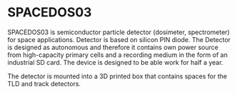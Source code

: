 # SPACEDOS03

SPACEDOS03 is semiconductor particle detector (dosimeter, spectrometer) for space applications. Detector is based on silicon PIN diode. The Detector is designed as autonomous and therefore it contains own power source from high-capacity primary cells and a recording medium in the form of an industrial SD card. The device is designed to be able work for half a year.

The detector is mounted into a 3D printed box that contains spaces for the TLD and track detectors.
